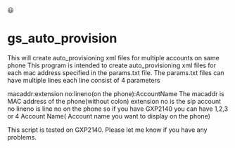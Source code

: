 :smiley:
# gs_auto_provision
This will create auto_provisioning xml files for multiple accounts on same phone
This program is intended to create auto_provisioning xml files for each mac address specified in the params.txt file.
The params.txt files can have multiple lines each line consist of 4 parameters 

macaddr:extension no:lineno(on the phone):AccountName
The macaddr is MAC address of the phone(without colon)
extension no is the sip account no
lineno is line no on the phone so if you have GXP2140 you can have 1,2,3 or 4
Account Name( Account name you want to display on the phone)

This script is tested on GXP2140. Please let me know if you have any problems.
